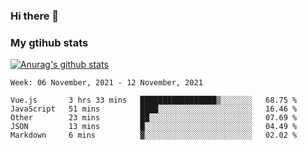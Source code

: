 ### Hi there 👋

### My gtihub stats

[![Anurag's github stats](https://github-readme-stats.vercel.app/api?username=gaozhidong)](https://github.com/gaozhidong/github-readme-stats)

<!--START_SECTION:waka-->
```text
Week: 06 November, 2021 - 12 November, 2021

Vue.js       3 hrs 33 mins   █████████████████▒░░░░░░░   68.75 % 
JavaScript   51 mins         ████░░░░░░░░░░░░░░░░░░░░░   16.46 % 
Other        23 mins         ██░░░░░░░░░░░░░░░░░░░░░░░   07.69 % 
JSON         13 mins         █░░░░░░░░░░░░░░░░░░░░░░░░   04.49 % 
Markdown     6 mins          ▓░░░░░░░░░░░░░░░░░░░░░░░░   02.02 % 
```
<!--END_SECTION:waka-->